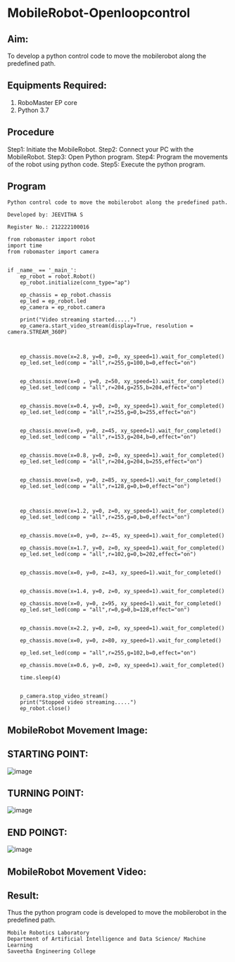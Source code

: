 # MobileRobot-Openloopcontrol
## Aim:

To develop a python control code to move the mobilerobot along the predefined path.

## Equipments Required:
1. RoboMaster EP core
2. Python 3.7

## Procedure

Step1:
Initiate the MobileRobot.
Step2:
Connect your PC with the MobileRobot.
Step3:
Open Python program.
Step4:
 Program the movements of the robot using python code.
Step5:
Execute the python program.
## Program
```
Python control code to move the mobilerobot along the predefined path.

Developed by: JEEVITHA S

Register No.: 212222100016

from robomaster import robot
import time
from robomaster import camera


if _name_ == '_main_':
    ep_robot = robot.Robot()
    ep_robot.initialize(conn_type="ap")

    ep_chassis = ep_robot.chassis
    ep_led = ep_robot.led
    ep_camera = ep_robot.camera

    print("Video streaming started.....")
    ep_camera.start_video_stream(display=True, resolution = camera.STREAM_360P)

   
    
    ep_chassis.move(x=2.8, y=0, z=0, xy_speed=1).wait_for_completed()
    ep_led.set_led(comp = "all",r=255,g=100,b=0,effect="on")


    ep_chassis.move(x=0 , y=0, z=50, xy_speed=1).wait_for_completed()
    ep_led.set_led(comp = "all",r=204,g=255,b=204,effect="on")


    ep_chassis.move(x=0.4, y=0, z=0, xy_speed=1).wait_for_completed()
    ep_led.set_led(comp = "all",r=255,g=0,b=255,effect="on")


    ep_chassis.move(x=0, y=0, z=45, xy_speed=1).wait_for_completed()
    ep_led.set_led(comp = "all",r=153,g=204,b=0,effect="on")


    ep_chassis.move(x=0.8, y=0, z=0, xy_speed=1).wait_for_completed()
    ep_led.set_led(comp = "all",r=204,g=204,b=255,effect="on")


    ep_chassis.move(x=0, y=0, z=85, xy_speed=1).wait_for_completed()
    ep_led.set_led(comp = "all",r=128,g=0,b=0,effect="on")



    ep_chassis.move(x=1.2, y=0, z=0, xy_speed=1).wait_for_completed()
    ep_led.set_led(comp = "all",r=255,g=0,b=0,effect="on")

   
    ep_chassis.move(x=0, y=0, z=-45, xy_speed=1).wait_for_completed()

    ep_chassis.move(x=1.7, y=0, z=0, xy_speed=1).wait_for_completed()
    ep_led.set_led(comp = "all",r=102,g=0,b=202,effect="on")


    ep_chassis.move(x=0, y=0, z=43, xy_speed=1).wait_for_completed()


    ep_chassis.move(x=1.4, y=0, z=0, xy_speed=1).wait_for_completed()

    ep_chassis.move(x=0, y=0, z=95, xy_speed=1).wait_for_completed()
    ep_led.set_led(comp = "all",r=0,g=0,b=128,effect="on")


    ep_chassis.move(x=2.2, y=0, z=0, xy_speed=1).wait_for_completed()

    ep_chassis.move(x=0, y=0, z=80, xy_speed=1).wait_for_completed()

    ep_led.set_led(comp = "all",r=255,g=102,b=0,effect="on")

    ep_chassis.move(x=0.6, y=0, z=0, xy_speed=1).wait_for_completed()

    time.sleep(4)
    
    
    p_camera.stop_video_stream()
    print("Stopped video streaming.....")
    ep_robot.close()
```
## MobileRobot Movement Image:
## STARTING POINT:
![image](https://github.com/Jeevithha/mobilerobot-openloopcontrol/assets/123623197/df750f6f-d3cc-4c89-91a0-f3884eba474e)
## TURNING POINT:
![image](https://github.com/Jeevithha/mobilerobot-openloopcontrol/assets/123623197/a2977a79-be01-451e-be1c-f7ced8da7010)
## END POINGT:
![image](https://github.com/Jeevithha/mobilerobot-openloopcontrol/assets/123623197/af5a7cef-26b9-4a00-b070-021e45f21492)

## MobileRobot Movement Video:

## Result:
Thus the python program code is developed to move the mobilerobot in the predefined path.

```
Mobile Robotics Laboratory
Department of Artificial Intelligence and Data Science/ Machine Learning
Saveetha Engineering College
```
